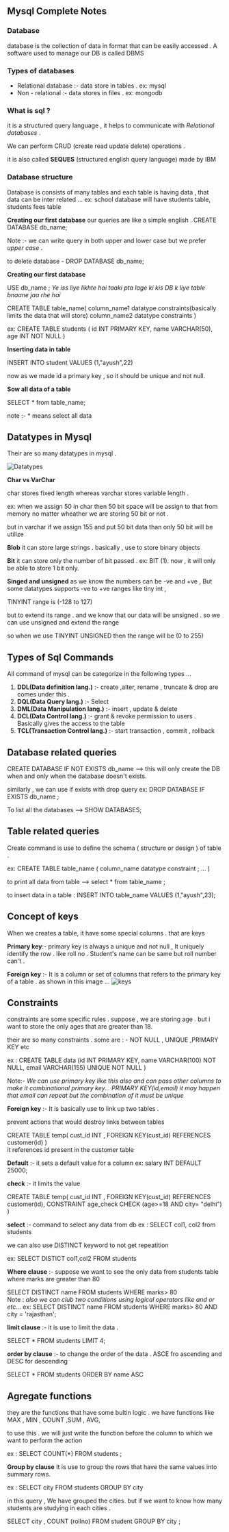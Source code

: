 ## Mysql Complete Notes

### Database 
  database is the collection of data in format that can be easily accessed . A software used to manage our DB is called DBMS 
  
### Types of databases
* Relational database :- data store in tables . ex: mysql 
* Non - relational :- data stores in files . ex: mongodb 

### What is sql ?

it is a structured query language , it helps to communicate with *Relational databases* .

We can perform CRUD (create read update delete) operations . 

 it is also called **SEQUES** (structured english query language) made by IBM 

### Database structure

Database is consists of many tables and each table is having data , that data can be inter related ... 
ex: school database will have students table, students fees table

**Creating our first database**
 our queries are like a simple english .
CREATE DATABASE db_name;

Note :- we can write query in both upper and lower case but we prefer *upper case* .

to delete database - DROP DATABASE db_name;


**Creating our first database**

USE db_name ; *Ye iss liye likhte hai taaki pta lage ki kis DB k liye table bnaane jaa rhe hai*

CREATE TABLE table_name(
    column_name1 datatype constraints(basically limits the data that will store)
    column_name2 datatype constraints
)

ex: CREATE  TABLE students (
    id INT PRIMARY KEY,
    name VARCHAR(50),
    age INT NOT NULL
)

**Inserting data in table**

INSERT INTO student VALUES (1,"ayush",22)

now as we made id a primary key , so it should be unique  and not null. 


**Sow all  data of a  table**

SELECT * from table_name;  

note :- * means select all data 

## Datatypes in Mysql

Their are so many datatypes in mysql .

![Datatypes](Datatypes.png)

**Char vs VarChar** 

char stores fixed length whereas varchar stores variable length . 

ex: when we assign 50 in char then 50 bit space will be assign to that from memory no matter wheather we are storing 50 bit or not . 

but in varchar if we assign 155 and put 50 bit data than only 50 bit will be utilize


**Blob** 
it can store large strings . basically , use to store binary objects 

**Bit**
it can store only the number of bit passed . ex: BIT (1). now , it will only be able to store 1 bit only. 

**Singed and unsigned**
as we know the numbers can be -ve and +ve ,  But some datatypes supports -ve to +ve ranges like tiny int , 

TINYINT range is (-128 to 127)

but to extend its range . and we know that our data will be unsigned . so we can use unsigned and extend the range 

so when we use TINYINT UNSIGNED  then the range will be (0 to 255)



## Types of Sql Commands 

All command of mysql can be categorize in the following types ...

1) **DDL(Data definition lang.)** :- create ,alter, rename , truncate & drop are comes under this .
2) **DQL(Data Query lang.)** :- Select
3) **DML(Data Manipulation lang.)** :- insert , update & delete 
4) **DCL(Data Control lang.)** :- grant & revoke permission to users .  Basically gives the access to the table 
5) **TCL(Transaction Control lang.)** :- start transaction , commit , rollback 


## Database related queries 

CREATE DATABASE IF NOT EXISTS db_name --> this will only create the DB when and only when the database doesn't exists. 

similarly , we can use if  exists with drop query
ex: DROP DATABASE IF  EXISTS db_name ;

To list all the databases --> SHOW DATABASES;


## Table related queries 

Create command is use to define the schema ( structure or design ) of table . 

ex: CREATE TABLE table_name (
    column_name datatype constraint ;
    ...
)

to print all data from table --> select * from table_name ;

to insert data in a table : INSERT INTO table_name VALUES (1,"ayush",23); 

## Concept of keys 

When we creates a table, it have some special columns . that are keys 

**Primary key**:- primary key is always a unique and not null , It uniquely identify the row . like roll no . Student's name can be same but roll number can't . 


**Foreign key** :- It is a column or set of columns that refers to the primary key of a table . 
as shown in this image ...
![keys](keys.png)


## Constraints 

constraints are some specific rules . 
suppose , we are storing age . but i want to store the only ages that are greater than 18.

their are so many constraints . some are : - 
NOT NULL , UNIQUE ,PRIMARY KEY etc

ex : CREATE TABLE data (id INT PRIMARY KEY,
name VARCHAR(100) NOT NULL,
email VARCHAR(155) UNIQUE NOT NULL )

Note:- *We can use primary key like this also and can pass other columns to make it combinational primary key... PRIMARY KEY(id,email) it may happen that email can repeat but the combination of it must be unique*


**Foreign key** :- It is basically use to link up two tables . 

prevent actions that would destroy links between tables 

CREATE TABLE temp(
    cust_id INT ,
    FOREIGN KEY(cust_id) REFERENCES customer(id)
)   
it references id present in the customer table 

**Default** :- it sets a default value for a column 
ex: salary INT DEFAULT 25000;

**check** :- it limits the value 

CREATE TABLE temp(
    cust_id INT ,
    FOREIGN KEY(cust_id) REFERENCES customer(id),
    CONSTRAINT age_check  CHECK (age>=18 AND city= "delhi")
)   

**select** :- command to select any data from db 
ex : SELECT col1, col2 from students 

we can also use DISTINCT keyword to not get repeatition 

ex: SELECT DISTICT col1,col2 FROM  students 


**Where clause** :- suppose we want to see the only data from students table where marks are greater than 80 

SELECT DISTINCT name FROM students WHERE marks> 80  
Note : *also we can club two conditions using logical operators like and or etc...*
ex:  SELECT DISTINCT name FROM students WHERE marks> 80  AND city = 'rajasthan';

**limit clause** :- it is use to limit the data . 

 SELECT * FROM students LIMIT 4;

 **order by clause** :- to change the order of the data . ASCE fro ascending and DESC for descending 

 SELECT * FROM students ORDER BY name ASC


 ## Agregate functions 

 they are the functions that have some bultin logic .
 we have functions like MAX , MIN , COUNT ,SUM , AVG,

 to use this . we will just write the function before the column to which we want to perform the action 

 ex : SELECT COUNT(*) FROM students ;


**Group by clause** 
It is use to group the rows that have the same values into summary rows. 

ex : SELECT city FROM students GROUP BY city

in this query , We have grouped the cities. but if we want to know how many students are studying in each cities .

 SELECT city , COUNT (rollno) FROM student GROUP BY city ;